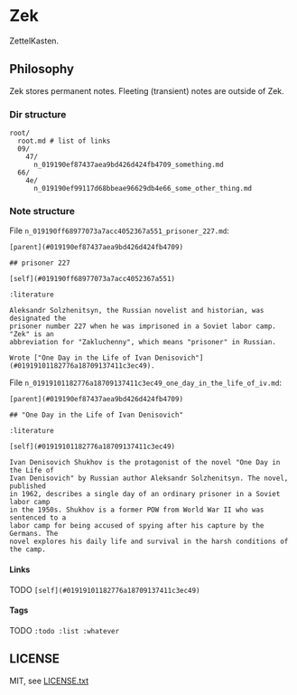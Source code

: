 
# Zek

ZettelKasten.


## Philosophy

Zek stores permanent notes. Fleeting (transient) notes are outside of Zek.


### Dir structure

```
root/
  root.md # list of links
  09/
    47/
      n_019190ef87437aea9bd426d424fb4709_something.md
  66/
    4e/
      n_019190ef99117d68bbeae96629db4e66_some_other_thing.md
```

### Note structure

File `n_019190ff68977073a7acc4052367a551_prisoner_227.md`:
```
[parent](#019190ef87437aea9bd426d424fb4709)

## prisoner 227

[self](#019190ff68977073a7acc4052367a551)

:literature

Aleksandr Solzhenitsyn, the Russian novelist and historian, was designated the
prisoner number 227 when he was imprisoned in a Soviet labor camp. "Zek" is an
abbreviation for "Zakluchenny", which means "prisoner" in Russian.

Wrote ["One Day in the Life of Ivan Denisovich"](#01919101182776a18709137411c3ec49).
```

File `n_01919101182776a18709137411c3ec49_one_day_in_the_life_of_iv.md`:
```
[parent](#019190ef87437aea9bd426d424fb4709)

## "One Day in the Life of Ivan Denisovich"

:literature

[self](#01919101182776a18709137411c3ec49)

Ivan Denisovich Shukhov is the protagonist of the novel "One Day in the Life of
Ivan Denisovich" by Russian author Aleksandr Solzhenitsyn. The novel, published
in 1962, describes a single day of an ordinary prisoner in a Soviet labor camp
in the 1950s. Shukhov is a former POW from World War II who was sentenced to a
labor camp for being accused of spying after his capture by the Germans. The
novel explores his daily life and survival in the harsh conditions of the camp.
```

#### Links

TODO `[self](#01919101182776a18709137411c3ec49)`

#### Tags

TODO `:todo :list :whatever`


## LICENSE

MIT, see [LICENSE.txt](LICENSE.txt)

